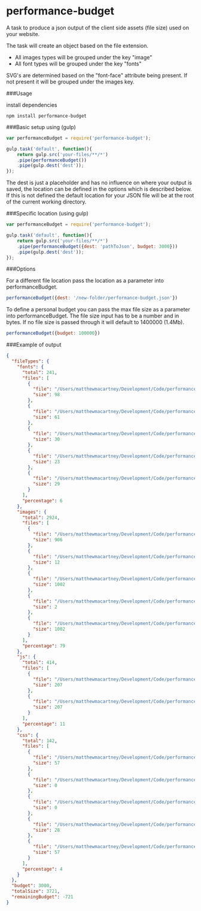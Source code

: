 # performance-budget

A task to produce a json output of the client side assets (file size) used on your website.

The task will create an object based on the file extension.

* All images types will be grouped under the key "image"
* All font types will be grouped under the key "fonts"

SVG's are determined based on the "font-face" attribute being present. If not present it will be grouped under the images key.

###Usage

install dependencies

```
npm install performance-budget
```

###Basic setup using (gulp)

```javascript
var performanceBudget = require('performance-budget');

gulp.task('default', function(){
	return gulp.src('your-files/**/*')
    .pipe(performanceBudget())
    .pipe(gulp.dest('dest'));
});
```

The dest is just a placeholder and has no influence on where your output is saved, the location can be defined in the options which is described below. If this is not defined the default location for your JSON file will be at the root of the current working directory.

###Specific location (using gulp)

```javascript
var performanceBudget = require('performance-budget');

gulp.task('default', function(){
	return gulp.src('your-files/**/*')
    .pipe(performanceBudget({dest: 'pathToJson', budget: 3000}))
    .pipe(gulp.dest('dest'));
});
```

###Options

For a different file location pass the location as a parameter into performanceBudget.

```javascript
performanceBudget({dest: '/new-folder/performance-budget.json'})
```

To define a personal budget you can pass the max file size as a parameter into performanceBudget.
The file size input has to be a number and in bytes. If no file size is passed through it will
default to 1400000 (1.4Mb).

```javascript
performanceBudget({budget: 100000})
```

###Example of output

```json
{
  "fileTypes": {
    "fonts": {
      "total": 241,
      "files": [
        {
          "file": "/Users/matthewmacartney/Development/Code/performance-budget/_src/fonts/gt-pressura-mono-regular-webfont.svg",
          "size": 98
        },
        {
          "file": "/Users/matthewmacartney/Development/Code/performance-budget/_src/fonts/gt-pressura-mono-regular-webfont.ttf",
          "size": 61
        },
        {
          "file": "/Users/matthewmacartney/Development/Code/performance-budget/_src/fonts/gt-pressura-mono-regular-webfont.woff",
          "size": 30
        },
        {
          "file": "/Users/matthewmacartney/Development/Code/performance-budget/_src/fonts/gt-pressura-mono-regular-webfont.woff2",
          "size": 23
        },
        {
          "file": "/Users/matthewmacartney/Development/Code/performance-budget/_src/fonts/gt-pressura-regular-webfont.eot",
          "size": 29
        }
      ],
      "percentage": 6
    },
    "images": {
      "total": 2924,
      "files": [
        {
          "file": "/Users/matthewmacartney/Development/Code/performance-budget/_src/images/cl-logo.svg",
          "size": 906
        },
        {
          "file": "/Users/matthewmacartney/Development/Code/performance-budget/_src/images/images.jpg",
          "size": 12
        },
        {
          "file": "/Users/matthewmacartney/Development/Code/performance-budget/_src/images/imgres-1.png",
          "size": 1002
        },
        {
          "file": "/Users/matthewmacartney/Development/Code/performance-budget/_src/images/imgres.png",
          "size": 2
        },
        {
          "file": "/Users/matthewmacartney/Development/Code/performance-budget/_src/totalFileSize/imgres-1.png",
          "size": 1002
        }
      ],
      "percentage": 79
    },
    "js": {
      "total": 414,
      "files": [
        {
          "file": "/Users/matthewmacartney/Development/Code/performance-budget/_src/scripts/test.js",
          "size": 207
        },
        {
          "file": "/Users/matthewmacartney/Development/Code/performance-budget/_src/totalFileSize/test.js",
          "size": 207
        }
      ],
      "percentage": 11
    },
    "css": {
      "total": 142,
      "files": [
        {
          "file": "/Users/matthewmacartney/Development/Code/performance-budget/_src/styles/info.css",
          "size": 57
        },
        {
          "file": "/Users/matthewmacartney/Development/Code/performance-budget/_src/styles/other.css",
          "size": 0
        },
        {
          "file": "/Users/matthewmacartney/Development/Code/performance-budget/_src/styles/other2.css",
          "size": 0
        },
        {
          "file": "/Users/matthewmacartney/Development/Code/performance-budget/_src/styles/test.css",
          "size": 28
        },
        {
          "file": "/Users/matthewmacartney/Development/Code/performance-budget/_src/totalFileSize/info.css",
          "size": 57
        }
      ],
      "percentage": 4
    }
  },
  "budget": 3000,
  "totalSize": 3721,
  "remainingBudget": -721
}
```
